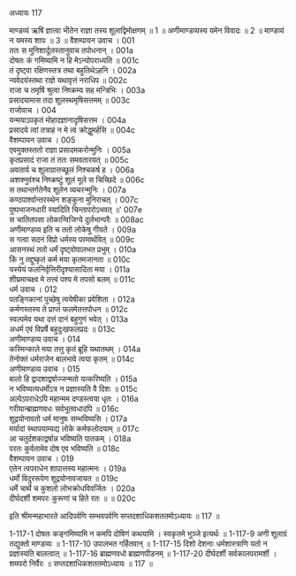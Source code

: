 अध्यायः 117

माण्डव्यं ऋषिं ज्ञात्वा भीतेन राज्ञा तस्य शूलाद्विमोक्षणम् ॥ 1 ॥ अणीमाण्डव्यस्य यमेन विवादः ॥ 2 ॥ माण्डव्यं न यमस्य शापः ॥ 3 ॥
वैशम्पायन उवाच ।	001  
ततः स मुनिशार्दूलस्तानुवाच तपोधनान् ।	001a  
दोषतः कं गमिष्यामि न हि मेऽन्योपराध्यति ॥	001c  
तं दृष्ट्वा रक्षिणस्तत्र तथा बहुतिथेऽहनि ।	002a  
न्यवेदयंस्तथा राज्ञे यथावृत्तं नराधिप ॥	002c  
राजा च तमृषिं श्रुत्वा निष्क्रम्य सह मन्त्रिभिः ।	003a  
प्रसादयामास तदा शूलस्थमृषिसत्तमम् ॥	003c  
राजोवाच ।	004  
यन्मयाऽपकृतं मोहादज्ञानादृषिसत्तम ।	004a  
प्रसादये त्वां तत्राहं न मे त्वं क्रोद्धुमर्हसि ॥	004c  
वैशम्पायन उवाच ।	005  
एवमुक्तस्ततो राज्ञा प्रसादमकरोन्मुनिः ।	005a  
कृतप्रसादं राजा तं ततः समवतारयत् ॥	005c  
अवतार्य च शूलाग्रात्तच्छूलं निश्चकर्ष ह ।	006a  
अशक्नुवंश्च निष्क्रष्टुं शूलं मूले स चिच्छिदे ॥	006c  
स तथान्तर्गतेनैव शूलेन व्यचरन्मुनिः ।	007a  
कण्ठपार्श्वान्तरस्थेन शङ्कुना मुनिराचत् ।	007c  
पुष्पभाजनधारी स्यादिति चिन्तापरोऽभवत् ॥'	007e  
स चातितपसा लोकान्विजिग्ये दुर्लभान्परैः ॥	008ac  
अणीमाण्डव्य इति च ततो लोकेषु गीयते ।	009a  
स गत्वा सदनं विप्रो धर्मस्य परमार्थवित् ॥	009c  
आसनस्थं ततो धर्मं दृष्ट्वोपालभत प्रभुम् ।	010a  
किं नु तद्दुष्कृतं कर्म मया कृतमजानता ॥	010c  
यस्येयं फलनिर्वृत्तिरीदृश्यासादिता मया ।	011a  
शीघ्रमाचक्ष्व मे तत्त्वं पश्य मे तपसो बलम् ॥	011c  
धर्म उवाच ।	012  
पतङ्गिकानां पुच्छेषु त्वयेषीका प्रवेशिता ।	012a  
कर्मणस्तस्य ते प्राप्तं फलमेतत्तपोधन ॥	012c  
स्वल्पमेव यथा दत्तं दानं बहुगुणं भवेत् ।	013a  
अधर्म एवं विप्रर्षे बहुदुःखफलप्रदः ॥	013c  
अणीमाण्डव्य उवाच ।	014  
कस्मिन्काले मया तत्तु कृतं ब्रूहि यथातथम् ।	014a  
तेनोक्तं धर्मराजेन बालभावे त्वया कृतम् ॥	014c  
अणीमाण्डव्य उवाच ।	015  
बालो हि द्वादशाद्वर्षाज्जन्मतो यत्करिष्यति ।	015a  
न भविष्यत्यधर्मोऽत्र न प्रज्ञास्यति वै दिशः ॥	015c  
अल्पेऽपराधेऽपि महान्मम दण्डस्त्वया धृतः ।	016a  
गरीयान्ब्राह्मणवधः सर्वभूतवधादपि ॥	016c  
शूद्रयोनावतो धर्म मानुषः सम्भविष्यसि ।	017a  
मर्यादां स्थापयाम्यद्य लोके कर्मफलोदयाम् ॥	017c  
आ चतुर्दशकाद्वर्षान्न भविष्यति पातकम् ।	018a  
परतः कुर्वतामेव दोष एव भविष्यति ॥	018c  
वैशम्पायन उवाच ।	019  
एतेन त्वपराधेन शापात्तस्य महात्मनः ।	019a  
धर्मो विदुररूपेण शूद्रयोनावजायत ॥	019c  
धर्मे चार्थे च कुशलो लोभक्रोधविवर्जितः ।	020a  
दीर्घदर्शी शमपरः कुरूणां च हिते रतः ॥ ॥	020c  

इति श्रीमन्महाभारते आदिपर्वणि सम्भवपर्वणि सप्तदशाधिकशततमोऽध्यायः ॥ 117 ॥

1-117-1 दोषतः कङ्गमिष्यामि न कमपि दोषिणं कथयामि । स्वकृतमे भुञ्जे इत्यर्थः ॥ 1-117-9 अणी शूलाग्रं तद्युक्तो माण्डव्यः ॥ 1-117-10 उपालभत गर्हितवान् ॥ 1-117-15 दिशो देशनाः धर्मशास्त्राणि यतो न प्रज्ञास्यति बालत्वात् ॥ 1-117-16 ब्राह्मणवधो ब्राह्मणपीडनम् ॥ 1-117-20 दीर्घदर्शी सर्वकालपरामर्शी । शमपरो निर्वैरः ॥ सप्तदशाधिकशततमोऽध्यायः ॥ 117 ॥

